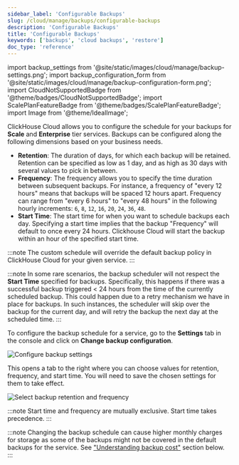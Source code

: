 ```yaml
---
sidebar_label: 'Configurable Backups'
slug: /cloud/manage/backups/configurable-backups
description: 'Configurable Backups'
title: 'Configurable Backups'
keywords: ['backups', 'cloud backups', 'restore']
doc_type: 'reference'
---
```


import backup_settings from '@site/static/images/cloud/manage/backup-settings.png';
import backup_configuration_form from '@site/static/images/cloud/manage/backup-configuration-form.png';
import CloudNotSupportedBadge from '@theme/badges/CloudNotSupportedBadge';
import ScalePlanFeatureBadge from '@theme/badges/ScalePlanFeatureBadge';
import Image from '@theme/IdealImage';

<ScalePlanFeatureBadge feature="Configurable Backups" linking_verb_are="True"/>

ClickHouse Cloud allows you to configure the schedule for your backups for **Scale** and **Enterprise** tier services. Backups can be configured along the following dimensions based on your business needs.

- **Retention**: The duration of days, for which each backup will be retained. Retention can be specified as low as 1 day, and as high as 30 days with several values to pick in between.
- **Frequency**: The frequency allows you to specify the time duration between subsequent backups. For instance, a frequency of "every 12 hours" means that backups will be spaced 12 hours apart. Frequency can range from "every 6 hours" to "every 48 hours" in the following hourly increments: `6`, `8`, `12`, `16`, `20`, `24`, `36`, `48`.
- **Start Time**: The start time for when you want to schedule backups each day. Specifying a start time implies that the backup "Frequency" will default to once every 24 hours.  Clickhouse Cloud will start the backup within an hour of the specified start time.

:::note
The custom schedule will override the default backup policy in ClickHouse Cloud for your given service.
:::

:::note
In some rare scenarios, the backup scheduler will not respect the **Start Time** specified for backups. Specifically, this happens if there was a successful backup triggered < 24 hours from the time of the currently scheduled backup. This could happen due to a retry mechanism we have in place for backups. In such instances, the scheduler will skip over the backup for the current day, and will retry the backup the next day at the scheduled time. 
:::

To configure the backup schedule for a service, go to the **Settings** tab in the console and click on **Change backup configuration**.

<Image img={backup_settings} size="lg" alt="Configure backup settings" border/>

This opens a tab to the right where you can choose values for retention, frequency, and start time. You will need to save the chosen settings for them to take effect.

<Image img={backup_configuration_form} size="lg" alt="Select backup retention and frequency" border/>

:::note
Start time and frequency are mutually exclusive. Start time takes precedence.
:::

:::note
Changing the backup schedule can cause higher monthly charges for storage as some of the backups might not be covered in the default backups for the service. See ["Understanding backup cost"](./overview.md/#understanding-backup-cost) section below.
:::
